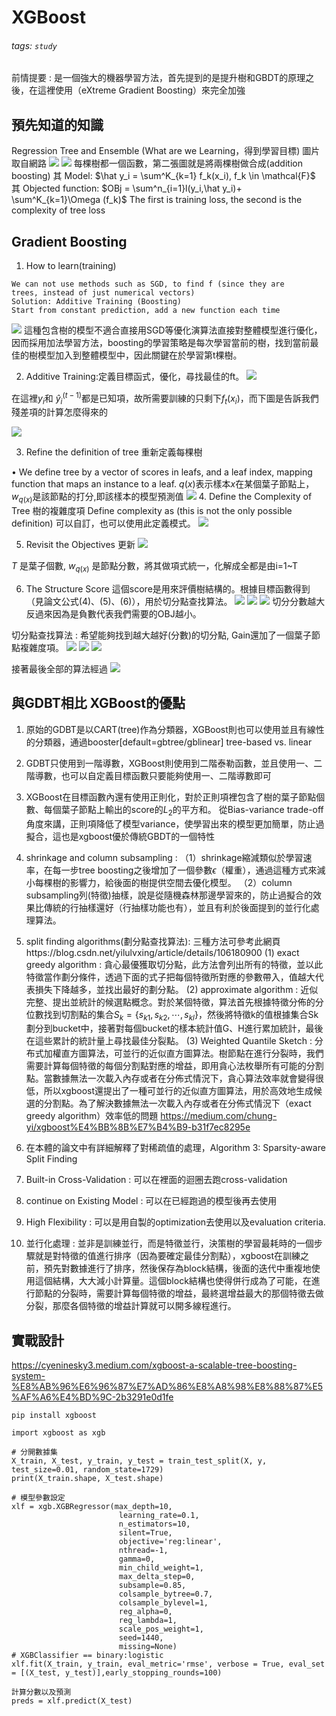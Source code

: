 # XGBoost 
###### tags: `study`

前情提要 : 是一個強大的機器學習方法，首先提到的是提升樹和GBDT的原理之後，在這裡使用（eXtreme Gradient Boosting）來完全加強


## 預先知道的知識
Regression Tree and Ensemble (What are we Learning，得到學習目標)
圖片取自網路
![](https://i.imgur.com/dOjALHj.png)
![](https://i.imgur.com/lLVTBj6.png)
每棵樹都一個函數，第二張圖就是將兩棵樹做合成(addition boosting)
其 Model: 
$\hat y_i = \sum^K_{k=1} f_k(x_i), f_k \in \mathcal{F}$
其 Objected function:
$OBj = \sum^n_{i=1}l(y_i,\hat y_i)+ \sum^K_{k=1}\Omega (f_k)$
The first is training loss, the second is the complexity of tree loss

## Gradient Boosting
1. How to learn(training)
```
We can not use methods such as SGD, to find f (since they are
trees, instead of just numerical vectors)
Solution: Additive Training (Boosting)
Start from constant prediction, add a new function each time
```
![](https://i.imgur.com/OVPDnBJ.png)
這種包含樹的模型不適合直接用SGD等優化演算法直接對整體模型進行優化，因而採用加法學習方法，boosting的學習策略是每次學習當前的樹，找到當前最佳的樹模型加入到整體模型中，因此關鍵在於學習第t棵樹。

2. Additive Training:定義目標函式，優化，尋找最佳的ft。
![](https://i.imgur.com/AG5V3rB.png)

在這裡$y_i$和 $\hat y^{(t-1)}_i$都是已知項，故所需要訓練的只剩下$f_t(x_i)$，而下圖是告訴我們殘差項的計算怎麼得來的

![](https://i.imgur.com/YYXvmGE.png)

3. Refine the definition of tree 重新定義每棵樹

• We define tree by a vector of scores in leafs, and a leaf index, mapping function that maps an instance to a leaf.
$q(x)$表示樣本$x$在某個葉子節點上，$w_{q(x)}$是該節點的打分,即該樣本的模型預測值
![](https://i.imgur.com/gxtCm9j.png)
4. Define the Complexity of Tree 樹的複雜度項
Define complexity as (this is not the only possible definition)
可以自訂，也可以使用此定義模式。
![](https://i.imgur.com/r2hmQWa.png)

5. Revisit the Objectives 更新
![](https://i.imgur.com/J62pwIo.png)

$T$ 是葉子個數, $w_{q(x)}$ 是節點分數，將其做項式統一，化解成全都是由i=1~T


6. The Structure Score
這個score是用來評價樹結構的。根據目標函數得到（見論文公式(4)、(5)、(6)），用於切分點查找算法。
![](https://i.imgur.com/tUu6EMW.png)
![](https://i.imgur.com/zvloSvB.png)
![](https://i.imgur.com/BtPsAhM.png)
切分分數越大反過來因為是負數代表我們需要的OBJ越小。

切分點查找算法 : 希望能夠找到越大越好(分數)的切分點, Gain還加了一個葉子節點複雜度項。
![](https://i.imgur.com/mPQD5ga.png)
![](https://i.imgur.com/6m1E2fI.png)
![](https://i.imgur.com/2T08xTt.png)

接著最後全部的算法經過
![](https://i.imgur.com/IsVWwhs.png)


## 與GDBT相比 XGBoost的優點

1. 原始的GDBT是以CART(tree)作為分類器，XGBoost則也可以使用並且有線性的分類器，通過booster[default=gbtree/gblinear] tree-based vs. linear

2. GDBT只使用到一階導數，XGBoost則使用到二階泰勒函數，並且使用一、二階導數，也可以自定義目標函數只要能夠使用一、二階導數即可

3. XGBoost在目標函數內還有使用正則化，對於正則項裡包含了樹的葉子節點個數、每個葉子節點上輸出的score的$L_2$的平方和。
從Bias-variance trade-off角度來講，正則項降低了模型variance，使學習出來的模型更加簡單，防止過擬合，這也是xgboost優於傳統GBDT的一個特性
4. shrinkage and column subsampling :
（1）shrinkage縮減類似於學習速率，在每一步tree boosting之後增加了一個參數$\epsilon$（權重），通過這種方式來減小每棵樹的影響力，給後面的樹提供空間去優化模型。
（2）column subsampling列(特徵)抽樣，說是從隨機森林那邊學習來的，防止過擬合的效果比傳統的行抽樣還好（行抽樣功能也有），並且有利於後面提到的並行化處理算法。

5. split finding algorithms(劃分點查找算法):
三種方法可參考此網頁https://blog.csdn.net/yilulvxing/article/details/106180900
(1) exact greedy algorithm : 貪心最優獲取切分點，此方法會列出所有的特徵，並以此特徵當作劃分條件，透過下面的式子把每個特徵所對應的參數帶入，值越大代表損失下降越多，並找出最好的劃分點。
(2) approximate algorithm :  近似完整、提出並統計的候選點概念。對於某個特徵，算法首先根據特徵分佈的分位數找到切割點的集合$S_k =\{s_{k1},s_{k2},\cdots,s_{kl}\}$，然後將特徵k的值根據集合Sk劃分到bucket中，接著對每個bucket的樣本統計值G、H進行累加統計，最後在這些累計的統計量上尋找最佳分裂點。
(3) Weighted Quantile Sketch : 分布式加權直方圖算法，可並行的近似直方圖算法。樹節點在進行分裂時，我們需要計算每個特徵的每個分割點對應的增益，即用貪心法枚舉所有可能的分割點。當數據無法一次載入內存或者在分佈式情況下，貪心算法效率就會變得很低，所以xgboost還提出了一種可並行的近似直方圖算法，用於高效地生成候選的分割點。為了解決數據無法一次載入內存或者在分佈式情況下（exact greedy algorithm）效率低的問題
https://medium.com/chung-yi/xgboost%E4%BB%8B%E7%B4%B9-b31f7ec8295e
6. 在本體的論文中有詳細解釋了對稀疏值的處理，Algorithm 3: Sparsity-aware Split Finding
7. Built-in Cross-Validation : 可以在裡面的迴圈去跑cross-validation
8. continue on Existing Model : 可以在已經跑過的模型後再去使用
9. High Flexibility :  可以是用自製的optimization去使用以及evaluation criteria.
10. 並行化處理 : 並非是訓練並行，而是特徵並行，決策樹的學習最耗時的一個步驟就是對特徵的值進行排序（因為要確定最佳分割點），xgboost在訓練之前，預先對數據進行了排序，然後保存為block結構，後面的迭代中重複地使用這個結構，大大減小計算量。這個block結構也使得併行成為了可能，在進行節點的分裂時，需要計算每個特徵的增益，最終選增益最大的那個特徵去做分裂，那麼各個特徵的增益計算就可以開多線程進行。

## 實戰設計
https://cyeninesky3.medium.com/xgboost-a-scalable-tree-boosting-system-%E8%AB%96%E6%96%87%E7%AD%86%E8%A8%98%E8%88%87%E5%AF%A6%E4%BD%9C-2b3291e0d1fe
```python=
pip install xgboost

import xgboost as xgb

# 分開數據集
X_train, X_test, y_train, y_test = train_test_split(X, y, test_size=0.01, random_state=1729)
print(X_train.shape, X_test.shape)

# 模型參數設定
xlf = xgb.XGBRegressor(max_depth=10, 
                        learning_rate=0.1, 
                        n_estimators=10, 
                        silent=True, 
                        objective='reg:linear', 
                        nthread=-1, 
                        gamma=0,
                        min_child_weight=1, 
                        max_delta_step=0, 
                        subsample=0.85, 
                        colsample_bytree=0.7, 
                        colsample_bylevel=1, 
                        reg_alpha=0, 
                        reg_lambda=1, 
                        scale_pos_weight=1, 
                        seed=1440, 
                        missing=None)
# XGBClassifier == binary:logistic
xlf.fit(X_train, y_train, eval_metric='rmse', verbose = True, eval_set = [(X_test, y_test)],early_stopping_rounds=100)

計算分數以及預測
preds = xlf.predict(X_test)
```

















